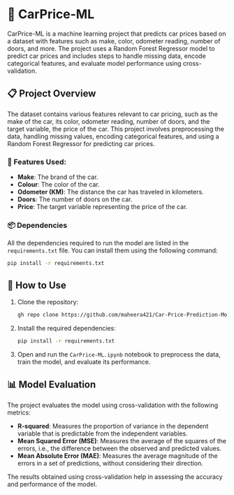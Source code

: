 # 🚗 CarPrice-ML

CarPrice-ML is a machine learning project that predicts car prices based on a dataset with features such as make, color, odometer reading, number of doors, and more. The project uses a Random Forest Regressor model to predict car prices and includes steps to handle missing data, encode categorical features, and evaluate model performance using cross-validation.

## 📋 Project Overview

The dataset contains various features relevant to car pricing, such as the make of the car, its color, odometer reading, number of doors, and the target variable, the price of the car. This project involves preprocessing the data, handling missing values, encoding categorical features, and using a Random Forest Regressor for predicting car prices.

### 📝 Features Used:
- **Make**: The brand of the car.
- **Colour**: The color of the car.
- **Odometer (KM)**: The distance the car has traveled in kilometers.
- **Doors**: The number of doors on the car.
- **Price**: The target variable representing the price of the car.

### 📦 Dependencies

All the dependencies required to run the model are listed in the `requirements.txt` file. You can install them using the following command:

```bash
pip install -r requirements.txt
```

## 🚀 How to Use

1. Clone the repository:
    ```bash
    gh repo clone https://github.com/maheera421/Car-Price-Prediction-Model.git
    ```

2. Install the required dependencies:
    ```bash
    pip install -r requirements.txt
    ```

3. Open and run the `CarPrice-ML.ipynb` notebook to preprocess the data, train the model, and evaluate its performance.

## 📊 Model Evaluation

The project evaluates the model using cross-validation with the following metrics:
- **R-squared**: Measures the proportion of variance in the dependent variable that is predictable from the independent variables.
- **Mean Squared Error (MSE)**: Measures the average of the squares of the errors, i.e., the difference between the observed and predicted values.
- **Mean Absolute Error (MAE)**: Measures the average magnitude of the errors in a set of predictions, without considering their direction.

The results obtained using cross-validation help in assessing the accuracy and performance of the model.

